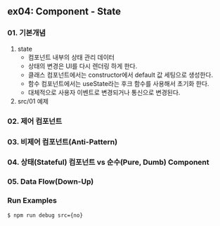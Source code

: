 ## ex04: Component - State

### 01. 기본개념
1.  state
    - 컴포넌트 내부의 상태 관리 데이터
    - 상태의 변경은 UI를 다시 렌더링 하게 한다.
    - 클래스 컴포넌트에서는 constructor에서 default 값 세팅으로 생성한다.
    - 함수 컴포넌트에서는 useState라는 후크 함수를 사용해서 초기화 한다.
    - 대체적으로 사용자 이벤트로 변경되거나 통신으로 변경된다.
2. src/01 예제
    
### 02. 제어 컴포넌트
### 03. 비제어 컴포넌트(Anti-Pattern)
### 04. 상태(Stateful) 컴포넌트 vs 순수(Pure, Dumb) Component
### 05. Data Flow(Down-Up)

### Run Examples
```bash
$ npm run debug src={no}
```